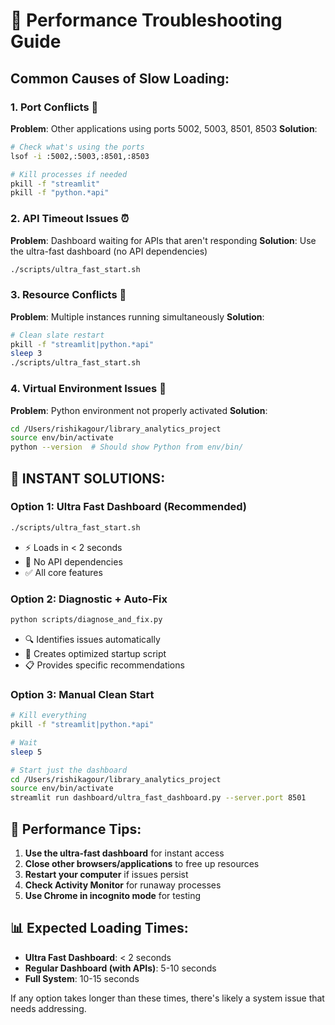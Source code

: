 # 🚨 Performance Troubleshooting Guide

## Common Causes of Slow Loading:

### 1. **Port Conflicts** 🔴
**Problem**: Other applications using ports 5002, 5003, 8501, 8503
**Solution**:
```bash
# Check what's using the ports
lsof -i :5002,:5003,:8501,:8503

# Kill processes if needed
pkill -f "streamlit"
pkill -f "python.*api"
```

### 2. **API Timeout Issues** ⏰
**Problem**: Dashboard waiting for APIs that aren't responding
**Solution**: Use the ultra-fast dashboard (no API dependencies)
```bash
./scripts/ultra_fast_start.sh
```

### 3. **Resource Conflicts** 💾
**Problem**: Multiple instances running simultaneously
**Solution**:
```bash
# Clean slate restart
pkill -f "streamlit|python.*api"
sleep 3
./scripts/ultra_fast_start.sh
```

### 4. **Virtual Environment Issues** 🐍
**Problem**: Python environment not properly activated
**Solution**:
```bash
cd /Users/rishikagour/library_analytics_project
source env/bin/activate
python --version  # Should show Python from env/bin/
```

## 🚀 **INSTANT SOLUTIONS**:

### **Option 1: Ultra Fast Dashboard (Recommended)**
```bash
./scripts/ultra_fast_start.sh
```
- ⚡ Loads in < 2 seconds
- 🚫 No API dependencies
- ✅ All core features

### **Option 2: Diagnostic + Auto-Fix**
```bash
python scripts/diagnose_and_fix.py
```
- 🔍 Identifies issues automatically
- 🔧 Creates optimized startup script
- 📋 Provides specific recommendations

### **Option 3: Manual Clean Start**
```bash
# Kill everything
pkill -f "streamlit|python.*api"

# Wait
sleep 5

# Start just the dashboard
cd /Users/rishikagour/library_analytics_project
source env/bin/activate
streamlit run dashboard/ultra_fast_dashboard.py --server.port 8501
```

## 🎯 **Performance Tips**:

1. **Use the ultra-fast dashboard** for instant access
2. **Close other browsers/applications** to free up resources  
3. **Restart your computer** if issues persist
4. **Check Activity Monitor** for runaway processes
5. **Use Chrome in incognito mode** for testing

## 📊 **Expected Loading Times**:
- **Ultra Fast Dashboard**: < 2 seconds
- **Regular Dashboard (with APIs)**: 5-10 seconds
- **Full System**: 10-15 seconds

If any option takes longer than these times, there's likely a system issue that needs addressing.
